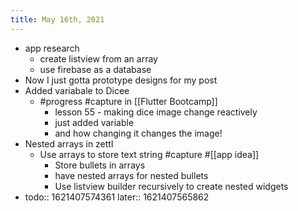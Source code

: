 ```yaml
---
title: May 16th, 2021
---
```


- app research
	- create listview from an array
	- use firebase as a database
- Now I just gotta prototype designs for my post
- Added variabale to Dicee
	- #progress #capture in [[Flutter Bootcamp]]
		- lesson 55 - making dice image change reactively
		- just added variable
		- and how changing it changes the image!
- Nested arrays in zettl
	- Use arrays to store text string #capture #[[app idea]]
		- Store bullets in arrays
		- have nested arrays for nested bullets
		- Use listview builder recursively to create nested widgets
-
  todo:: 1621407574361
  later:: 1621407565862